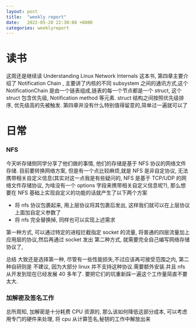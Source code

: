 ```yaml
---
layout: post
title:  "weekly report"
date:   2022-05-28 22:30:08 +0800
categories: weeklyreport
---
```


# 读书

这周还是继续读 Understanding Linux Network Internals 这本书, 第四章主要介绍了 Notification Chain , 主要讲了内核的不同 subsystem 之间的通讯方式,这个 NotificationChain 是由一个链表组成,链表的每一个节点都是一个 struct, 这个 struct 包含优先级, Notification method 等元素. struct 结构之间按照优先级排序, 优先级高的先被触发. 第四章并没有什么特别值得留意的,简单过一遍就可以了


# 日常
### NFS

今天听存储侧同学分享了他们做的事情, 他们的存储是基于 NFS 协议的网络文件存储. 目前要转换网络方案, 但是有一个点比较麻烦,就是 NFS 是非自定协议, 无法携带相关自定义信息(其实对这一点我是有些疑问的, NFS 是基于 TCP/UDP 的网络文件存储协议, 为啥没有一个 options 字段来携带相关自定义信息呢?), 那么想要在 NFS 基础上实现自定义的功能的话就产生了以下两个方案

- 将 nfs 协议包裹起来, 用上层协议将其包裹后发出, 这样我们就可以在上层协议上面加自定义参数了
- 将 nfs 完全替换掉, 同样也可以实现上述需求

第一种方式, 可以通过特定的进程拦截指定 socket 的流量, 将普通的四层流量加上应用层的协议,然后再通过 socket 发出
第二种方式, 就需要完全自己编写网络存储协议了, 

总结
大致还是选择第一种, 尽管有一些性能损失,不过应该再可接受范围之内, 第二种自研则是
不建议, 因为大部分 linux 并不支持这种协议.需要额外安装.并且 nfs 从开发到现在已经发展 40 多年了. 要把它们的坑重新踩一遍这个工作量简直不要太大.

### 加解密及签名工作

总所周知, 加解密是十分耗费 CPU 资源的, 那么该如何降低这部分成本, 可以考虑用专门的硬件来处理, 将 cpu 从计算签名,秘钥的工作中解放出来
